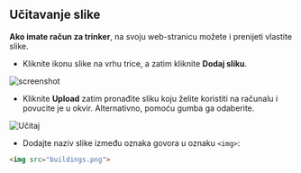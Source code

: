 ## Učitavanje slike

**Ako imate račun za trinker**, na svoju web-stranicu možete i prenijeti vlastite slike.

+ Kliknite ikonu slike na vrhu trice, a zatim kliknite **Dodaj sliku**.

![screenshot](images/story-upload.png)

+ Kliknite **Upload** zatim pronađite sliku koju želite koristiti na računalu i povucite je u okvir. Alternativno, pomoću gumba ga odaberite.

![Učitaj](images/upload-image.png)

+ Dodajte naziv slike između oznaka govora u oznaku `<img>`:

```html
<img src="buildings.png">
```